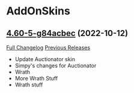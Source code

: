# AddOnSkins

## [4.60-5-g84acbec](https://github.com/Azilroka/AddOnSkins/tree/84acbecd8ba98265d3eb3feaf5b2bcf6a911ca2a) (2022-10-12)
[Full Changelog](https://github.com/Azilroka/AddOnSkins/compare/4.60...84acbecd8ba98265d3eb3feaf5b2bcf6a911ca2a) [Previous Releases](https://github.com/Azilroka/AddOnSkins/releases)

- Update Auctionator skin  
- Simpy's changes for Auctionator  
- Wrath  
- More Wrath Stuff  
- Wrath stuff  
